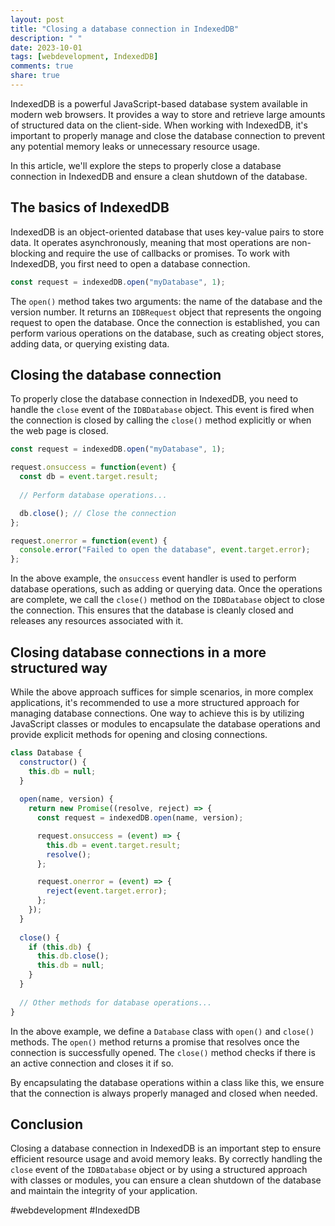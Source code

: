 ```yaml
---
layout: post
title: "Closing a database connection in IndexedDB"
description: " "
date: 2023-10-01
tags: [webdevelopment, IndexedDB]
comments: true
share: true
---
```


IndexedDB is a powerful JavaScript-based database system available in modern web browsers. It provides a way to store and retrieve large amounts of structured data on the client-side. When working with IndexedDB, it's important to properly manage and close the database connection to prevent any potential memory leaks or unnecessary resource usage.

In this article, we'll explore the steps to properly close a database connection in IndexedDB and ensure a clean shutdown of the database.

## The basics of IndexedDB

IndexedDB is an object-oriented database that uses key-value pairs to store data. It operates asynchronously, meaning that most operations are non-blocking and require the use of callbacks or promises. To work with IndexedDB, you first need to open a database connection.

```javascript
const request = indexedDB.open("myDatabase", 1);
```

The `open()` method takes two arguments: the name of the database and the version number. It returns an `IDBRequest` object that represents the ongoing request to open the database. Once the connection is established, you can perform various operations on the database, such as creating object stores, adding data, or querying existing data.

## Closing the database connection

To properly close the database connection in IndexedDB, you need to handle the `close` event of the `IDBDatabase` object. This event is fired when the connection is closed by calling the `close()` method explicitly or when the web page is closed.

```javascript
const request = indexedDB.open("myDatabase", 1);

request.onsuccess = function(event) {
  const db = event.target.result;
  
  // Perform database operations...

  db.close(); // Close the connection
};

request.onerror = function(event) {
  console.error("Failed to open the database", event.target.error);
};
```

In the above example, the `onsuccess` event handler is used to perform database operations, such as adding or querying data. Once the operations are complete, we call the `close()` method on the `IDBDatabase` object to close the connection. This ensures that the database is cleanly closed and releases any resources associated with it.

## Closing database connections in a more structured way

While the above approach suffices for simple scenarios, in more complex applications, it's recommended to use a more structured approach for managing database connections. One way to achieve this is by utilizing JavaScript classes or modules to encapsulate the database operations and provide explicit methods for opening and closing connections.

```javascript
class Database {
  constructor() {
    this.db = null;
  }
  
  open(name, version) {
    return new Promise((resolve, reject) => {
      const request = indexedDB.open(name, version);

      request.onsuccess = (event) => {
        this.db = event.target.result;
        resolve();
      };

      request.onerror = (event) => {
        reject(event.target.error);
      };
    });
  }
  
  close() {
    if (this.db) {
      this.db.close();
      this.db = null;
    }
  }
  
  // Other methods for database operations...
}
```

In the above example, we define a `Database` class with `open()` and `close()` methods. The `open()` method returns a promise that resolves once the connection is successfully opened. The `close()` method checks if there is an active connection and closes it if so.

By encapsulating the database operations within a class like this, we ensure that the connection is always properly managed and closed when needed.

## Conclusion

Closing a database connection in IndexedDB is an important step to ensure efficient resource usage and avoid memory leaks. By correctly handling the `close` event of the `IDBDatabase` object or by using a structured approach with classes or modules, you can ensure a clean shutdown of the database and maintain the integrity of your application.

#webdevelopment #IndexedDB